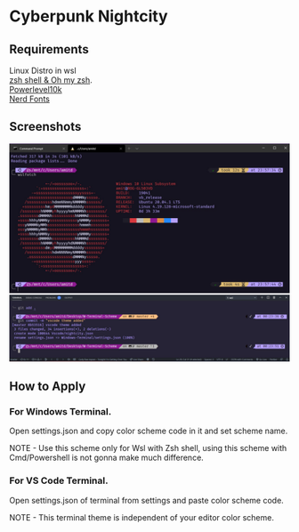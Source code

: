 # Cyberpunk Nightcity

## Requirements

Linux Distro in wsl <br>
[zsh shell & Oh my zsh](https://github.com/ohmyzsh/ohmyzsh).<br>
[Powerlevel10k](https://github.com/romkatv/powerlevel10k)<br>
[Nerd Fonts](https://github.com/ryanoasis/nerd-fonts)

## Screenshots

<img src = /screenshots/Wnightcity.jpg><br>
<img src = /screenshots/Vnightcity.jpg><br>

## How to Apply

### For Windows Terminal.

Open settings.json and copy color scheme code in it and set scheme name.<br>

NOTE - Use this scheme only for Wsl with Zsh shell, using this scheme with Cmd/Powershell is not gonna make much difference.

### For VS Code Terminal.

Open settings.json of terminal from settings and paste color scheme code.<br>

NOTE - This terminal theme is independent of your editor color scheme.
